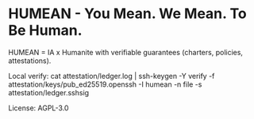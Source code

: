 ﻿# HUMEAN - You Mean. We Mean. To Be Human.

HUMEAN = IA x Humanite with verifiable guarantees (charters, policies, attestations).

Local verify:
    cat attestation/ledger.log | ssh-keygen -Y verify -f attestation/keys/pub_ed25519.openssh -I humean -n file -s attestation/ledger.sshsig

License: AGPL-3.0
